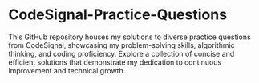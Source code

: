 # CodeSignal-Practice-Questions
This GitHub repository houses my solutions to diverse practice questions from CodeSignal, showcasing my problem-solving skills, algorithmic thinking, and coding proficiency. Explore a collection of concise and efficient solutions that demonstrate my dedication to continuous improvement and technical growth.
